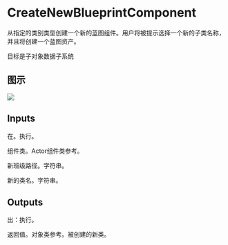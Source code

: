 # CreateNewBlueprintComponent

从指定的类别类型创建一个新的蓝图组件。用户将被提示选择一个新的子类名称，并且将创建一个蓝图资产。

目标是子对象数据子系统

## 图示

![]($-20221218-21054569.png)

## Inputs

在。执行。

组件类。Actor组件类参考。

新班级路径。字符串。

新的类名。字符串。  

## Outputs

出：执行。

返回值。对象类参考。被创建的新类。
